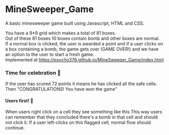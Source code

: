 # MineSweeper_Game

A basic minesweeper game built using Javascript, HTML and CSS.

You have a 9*9 grid which makes a total of 81 boxes.
<br>
Out of these 81 boxes 10 boxes contain bomb and other boxes are normal.<br>
If a normal box is clicked, the user is awarded a point and if a user clicks on a
box containing a bomb, the game gets over (GAME OVER!) and we have an option to the user to start a fresh game.
<br>
Implemented at https://psycho376.github.io/MineSweeper_Game/index.html
### Time for celebration 🎉
If the user has scored 72 points it means he has clicked all the safe cells. Then "CONGRATULATIONS! You have won the game"
<br>
#### Users first! 🙏
When users right click on a cell they see something like this
This way users can remember that they concluded there's a bomb in that cell and should not click it. If a user left-clicks on this flagged cell, normal flow should continue.
